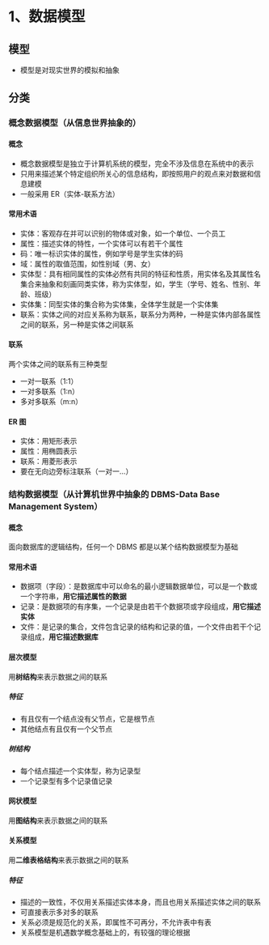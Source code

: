 # 1、数据模型

## 模型

- 模型是对现实世界的模拟和抽象

## 分类

### 概念数据模型（从信息世界抽象的）

#### 概念

- 概念数据模型是独立于计算机系统的模型，完全不涉及信息在系统中的表示
- 只用来描述某个特定组织所关心的信息结构，即按照用户的观点来对数据和信息建模
- 一般采用 ER（实体-联系方法）

#### 常用术语

- 实体：客观存在并可以识别的物体或对象，如一个单位、一个员工
- 属性：描述实体的特性，一个实体可以有若干个属性
- 码：唯一标识实体的属性，例如学号是学生实体的码
- 域：属性的取值范围，如性别域（男、女）
- 实体型：具有相同属性的实体必然有共同的特征和性质，用实体名及其属性名集合来抽象和刻画同类实体，称为实体型，如，学生（学号、姓名、性别、年龄、班级）
- 实体集：同型实体的集合称为实体集，全体学生就是一个实体集
- 联系：实体之间的对应关系称为联系，联系分为两种，一种是实体内部各属性之间的联系，另一种是实体之间联系

#### 联系

两个实体之间的联系有三种类型

- 一对一联系（1:1）
- 一对多联系（1:n）
- 多对多联系（m:n）

#### ER 图

- 实体：用矩形表示
- 属性：用椭圆表示
- 联系：用菱形表示
- 要在无向边旁标注联系（一对一...）

### 结构数据模型（从计算机世界中抽象的 DBMS-Data Base Management System）

#### 概念

面向数据库的逻辑结构，任何一个 DBMS 都是以某个结构数据模型为基础

#### 常用术语

- 数据项（字段）：是数据库中可以命名的最小逻辑数据单位，可以是一个数或一个字符串，**用它描述属性的数据**
- 记录：是数据项的有序集，一个记录是由若干个数据项或字段组成，**用它描述实体**
- 文件：是记录的集合，文件包含记录的结构和记录的值，一个文件由若干个记录组成，**用它描述数据库**

#### 层次模型

用**树结构**来表示数据之间的联系

##### 特征

- 有且仅有一个结点没有父节点，它是根节点
- 其他结点有且仅有一个父节点

##### 树结构

- 每个结点描述一个实体型，称为记录型
- 一个记录型有多个记录值记录

#### 网状模型

用**图结构**来表示数据之间的联系

#### 关系模型

用**二维表格结构**来表示数据之间的联系

##### 特征

- 描述的一致性，不仅用关系描述实体本身，而且也用关系描述实体之间的联系
- 可直接表示多对多的联系
- 关系必须是规范化的关系，即属性不可再分，不允许表中有表
- 关系模型是机遇数学概念基础上的，有较强的理论根据
